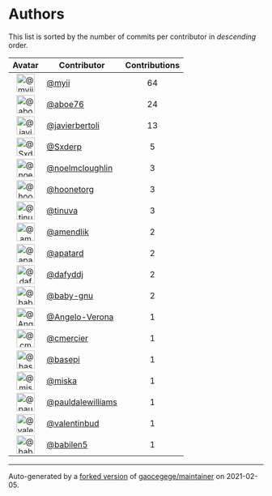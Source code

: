 # Authors

This list is sorted by the number of commits per contributor in _descending_ order.

Avatar|Contributor|Contributions
:-:|---|:-:
<img class='float-left rounded-1' src='https://avatars.githubusercontent.com/u/10231489?v=4' width='36' height='36' alt='@myii'>|[@myii](https://github.com/myii)|64
<img class='float-left rounded-1' src='https://avatars.githubusercontent.com/u/1800660?v=4' width='36' height='36' alt='@aboe76'>|[@aboe76](https://github.com/aboe76)|24
<img class='float-left rounded-1' src='https://avatars.githubusercontent.com/u/242396?v=4' width='36' height='36' alt='@javierbertoli'>|[@javierbertoli](https://github.com/javierbertoli)|13
<img class='float-left rounded-1' src='https://avatars.githubusercontent.com/u/6609453?v=4' width='36' height='36' alt='@Sxderp'>|[@Sxderp](https://github.com/Sxderp)|5
<img class='float-left rounded-1' src='https://avatars.githubusercontent.com/u/13322818?v=4' width='36' height='36' alt='@noelmcloughlin'>|[@noelmcloughlin](https://github.com/noelmcloughlin)|3
<img class='float-left rounded-1' src='https://avatars.githubusercontent.com/u/12465797?v=4' width='36' height='36' alt='@hoonetorg'>|[@hoonetorg](https://github.com/hoonetorg)|3
<img class='float-left rounded-1' src='https://avatars.githubusercontent.com/u/5417682?v=4' width='36' height='36' alt='@tinuva'>|[@tinuva](https://github.com/tinuva)|3
<img class='float-left rounded-1' src='https://avatars.githubusercontent.com/u/6018668?v=4' width='36' height='36' alt='@amendlik'>|[@amendlik](https://github.com/amendlik)|2
<img class='float-left rounded-1' src='https://avatars.githubusercontent.com/u/2619394?v=4' width='36' height='36' alt='@apatard'>|[@apatard](https://github.com/apatard)|2
<img class='float-left rounded-1' src='https://avatars.githubusercontent.com/u/4195158?v=4' width='36' height='36' alt='@dafyddj'>|[@dafyddj](https://github.com/dafyddj)|2
<img class='float-left rounded-1' src='https://avatars.githubusercontent.com/u/1233212?v=4' width='36' height='36' alt='@baby-gnu'>|[@baby-gnu](https://github.com/baby-gnu)|2
<img class='float-left rounded-1' src='https://avatars.githubusercontent.com/u/641501?v=4' width='36' height='36' alt='@Angelo-Verona'>|[@Angelo-Verona](https://github.com/Angelo-Verona)|1
<img class='float-left rounded-1' src='https://avatars.githubusercontent.com/u/4069630?v=4' width='36' height='36' alt='@cmercier'>|[@cmercier](https://github.com/cmercier)|1
<img class='float-left rounded-1' src='https://avatars.githubusercontent.com/u/702318?v=4' width='36' height='36' alt='@basepi'>|[@basepi](https://github.com/basepi)|1
<img class='float-left rounded-1' src='https://avatars.githubusercontent.com/u/188214?v=4' width='36' height='36' alt='@miska'>|[@miska](https://github.com/miska)|1
<img class='float-left rounded-1' src='https://avatars.githubusercontent.com/u/18008700?v=4' width='36' height='36' alt='@pauldalewilliams'>|[@pauldalewilliams](https://github.com/pauldalewilliams)|1
<img class='float-left rounded-1' src='https://avatars.githubusercontent.com/u/3338528?v=4' width='36' height='36' alt='@valentinbud'>|[@valentinbud](https://github.com/valentinbud)|1
<img class='float-left rounded-1' src='https://avatars.githubusercontent.com/u/117961?v=4' width='36' height='36' alt='@babilen5'>|[@babilen5](https://github.com/babilen5)|1

---

Auto-generated by a [forked version](https://github.com/myii/maintainer) of [gaocegege/maintainer](https://github.com/gaocegege/maintainer) on 2021-02-05.
